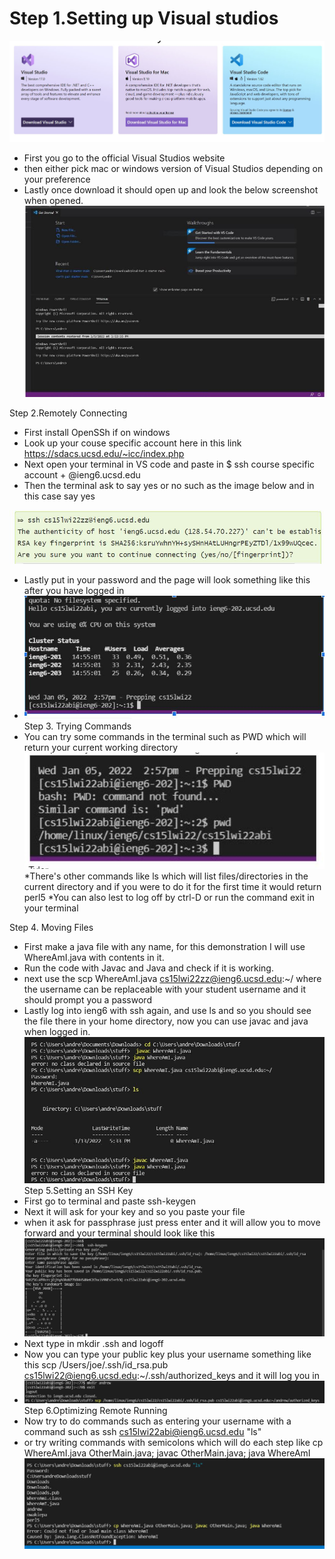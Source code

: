 # Step 1.Setting up Visual studios
![alt text](bbb.JPG)
* First you go to the official Visual Studios website 
* then either pick mac or windows version of Visual Studios depending on your preference
* Lastly once download it should open up and look the below screenshot when opened.
![alt text](ddd.JPG)

Step 2.Remotely Connecting
* First install OpenSSh if on windows
* Look up your couse specific account here in this link https://sdacs.ucsd.edu/~icc/index.php 
* Next open your terminal in VS code and paste in $ ssh course specific account + @ieng6.ucsd.edu
* Then the terminal ask to say yes or no such as the image below and in this case say yes

![alt text](ghgfhgf.JPG)
* Lastly put in your password and the page will look something like this after you have logged in
* ![alt text](t.JPG)
Step 3. Trying Commands
* You can try some commands in the terminal such as PWD which will return your current working directory 
![alt text](aa.JPG)
*There's other commands like ls which will list files/directories in the current directory and if you were to do it for the first time it would return perl5
*You can also lest to log off by ctrl-D or run the command exit in your terminal

Step 4. Moving Files
* First make a java file with any name, for this demonstration I will use WhereAmI.java with contents in it.
* Run the code with Javac and Java and check if it is working.
* next use the scp WhereAmI.java cs15lwi22zz@ieng6.ucsd.edu:~/ where the username can be replaceable with your student username and it should prompt you a password
* Lastly log into ieng6 with ssh again, and use ls and so you should see the file there in your home directory, now you can use javac and java when logged in.
 ![alt text](jj.JPG)
Step 5.Setting an SSH Key
* First go to terminal and paste ssh-keygen 
* Next it will ask for your key and so you paste your file
* when it ask for passphrase just press enter and it will allow you to move forward and your terminal should look like this
![alt text](tt.JPG)
* Next type in mkdir .ssh and logoff 
* Now you can type your public key plus your username something like this scp /Users/joe/.ssh/id_rsa.pub cs15lwi22@ieng6.ucsd.edu:~/.ssh/authorized_keys and it will log you in
* ![alt text](oo.JPG)
Step 6.Optimizing Remote Running
* Now try to do commands such as entering your username with a command such as ssh cs15lwi22abi@ieng6.ucsd.edu "ls"
* or try writing commands with semicolons which will do each step like  cp WhereAmI.java OtherMain.java; javac OtherMain.java; java WhereAmI
![alt text](dd.JPG)

